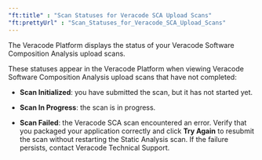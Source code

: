 ```yaml
---
"ft:title" : "Scan Statuses for Veracode SCA Upload Scans"
"ft:prettyUrl" : "Scan_Statuses_for_Veracode_SCA_Upload_Scans"
---
```


The Veracode Platform displays the status of your Veracode Software Composition Analysis upload scans.

These statuses appear in the Veracode Platform when viewing Veracode Software Composition Analysis upload scans that have not completed:

- **Scan Initialized**: you have submitted the scan, but it has not started yet.

- **Scan In Progress**: the scan is in progress.

- **Scan Failed**: the Veracode SCA scan encountered an error. Verify that you packaged your application correctly and click **Try Again** to resubmit the scan without restarting the Static Analysis scan. If the failure persists, contact Veracode Technical Support.


